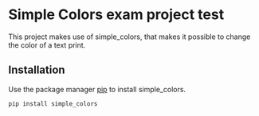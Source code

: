 # Simple Colors exam project test
This project makes use of simple_colors, that makes it possible to change the color of a text print.

## Installation
Use the package manager [pip](https://pip.pypa.io/en/stable/) to install simple_colors.
```bash
pip install simple_colors
```
